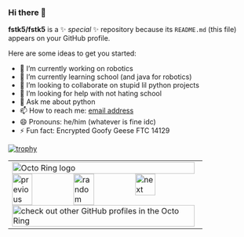 ### Hi there 👋

**fstk5/fstk5** is a ✨ _special_ ✨ repository because its `README.md` (this file) appears on your GitHub profile.

Here are some ideas to get you started:

- 🔭 I’m currently working on robotics
- 🌱 I’m currently learning school (and java for robotics)
- 👯 I’m looking to collaborate on stupid lil python projects
- 🤔 I’m looking for help with not hating school
- 💬 Ask me about python
- 📫 How to reach me: [email address](mailto:fsk.obscurity982@slmail.me)
- 😄 Pronouns: he/him (whatever is fine idc)
- ⚡ Fun fact: Encrypted Goofy Geese FTC 14129

[![trophy](https://github-profile-trophy.vercel.app/?username=fstk5&theme=onedark)](https://github.com/ryo-ma/github-profile-trophy)

<table><tbody><tr><td><a href="https://octo-ring.com/"><img src="https://octo-ring.com/static/img/widget/top.png" width="99%" alt="Octo Ring logo" align="top"></a><br><a href="https://octo-ring.com/p/fstk5/prev"><img src="https://octo-ring.com/static/img/widget/prev.png" width="33%" alt="previous" align="top" title="previous profile"></a><a href="https://octo-ring.com/p/fstk5/random"><img src="https://octo-ring.com/static/img/widget/random.png" width="33%" alt="random" align="top" title="random profile"></a><a href="https://octo-ring.com/p/fstk5/next"><img src="https://octo-ring.com/static/img/widget/next.png" width="33%" alt="next" align="top" title="next profile"></a><br><a href="https://octo-ring.com/"><img src="https://octo-ring.com/static/img/widget/bottom.png" width="99%" alt="check out other GitHub profiles in the Octo Ring" align="top"></a></td></tr></tbody></table>
